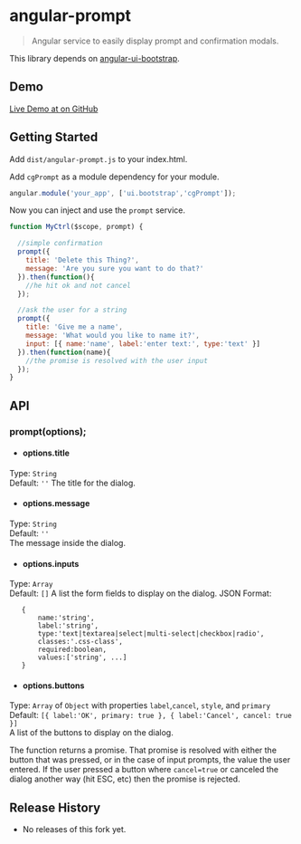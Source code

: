 # angular-prompt

> Angular service to easily display prompt and confirmation modals.

This library depends on [angular-ui-bootstrap](https://github.com/angular-ui/bootstrap).  

## Demo

[Live Demo at on GitHub](https://furgat.github.io/angular-prompt/)

## Getting Started

Add `dist/angular-prompt.js` to your index.html.  

Add `cgPrompt` as a module dependency for your module.

```js
angular.module('your_app', ['ui.bootstrap','cgPrompt']);
```

Now you can inject and use the `prompt` service.

```js
function MyCtrl($scope, prompt) {

  //simple confirmation
  prompt({
    title: 'Delete this Thing?',
    message: 'Are you sure you want to do that?'
  }).then(function(){
    //he hit ok and not cancel
  });

  //ask the user for a string
  prompt({
    title: 'Give me a name',
    message: 'What would you like to name it?',
    input: [{ name:'name', label:'enter text:', type:'text' }]
  }).then(function(name){
    //the promise is resolved with the user input
  });  
}
```

## API

### prompt(options);

 - #### options.title
 Type: `String`  
 Default: `''`
 The title for the dialog.

 - #### options.message
 Type: `String`  
 Default: `''`  
 The message inside the dialog.

 - #### options.inputs
 Type: `Array`  
 Default: `[]`
 A list the form fields to display on the dialog.
 JSON Format:
 ```
    {
        name:'string',
        label:'string',
        type:'text|textarea|select|multi-select|checkbox|radio',
        classes:'.css-class',
        required:boolean,
        values:['string', ...]
    }
 ```

 - #### options.buttons
 Type: `Array` of `Object` with properties `label`,`cancel`, `style`, and `primary`  
 Default: `[{ label:'OK', primary: true }, { label:'Cancel', cancel: true }]`  
 A list of the buttons to display on the dialog.

The function returns a promise.  That promise is resolved with either the button that was pressed, or in the case of input prompts, the value the user entered.  If the user pressed a button where `cancel=true` or canceled the dialog another way (hit ESC, etc) then the promise is rejected.

## Release History
 * No releases of this fork yet.
